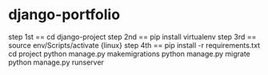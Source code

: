 # django-portfolio

step 1st == cd django-project
step 2nd == pip install virtualenv 
step 3rd == source env/Scripts/activate {linux}
step 4th == pip install -r requirements.txt 
cd project
python manage.py makemigrations 
python manage.py migrate 
python manage.py runserver 
